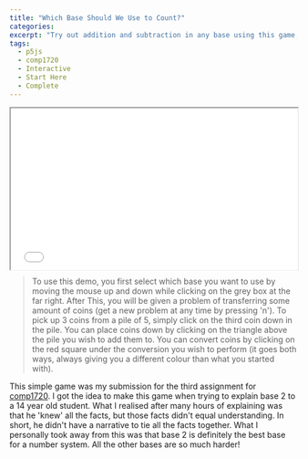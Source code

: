 ```yaml
---
title: "Which Base Should We Use to Count?"
categories:
excerpt: "Try out addition and subtraction in any base using this game, and discover for yourself which base is the best!"
tags:
  - p5js
  - comp1720
  - Interactive
  - Start Here
  - Complete
---
```

<div style="position: relative; padding-bottom: 56.25%;">
<iframe src="/assets/html/number-systems.html" title="number systems game should be here" style="position: absolute; top: 0; left: 0; width: 100%; height: 100%;"></iframe>
</div>

> To use this demo, you first select which base you want to use by moving the mouse up and down while clicking on the grey box at the far right. After This, you will be given a problem of transferring some amount of coins (get a new problem at any time by pressing 'n'). To pick up 3 coins from a pile of 5, simply click on the third coin down in the pile. You can place coins down by clicking on the triangle above the pile you wish to add them to. You can convert coins by clicking on the red square under the conversion you wish to perform (it goes both ways, always giving you a different colour than what you started with). 

This simple game was my submission for the third assignment for [comp1720](https://cs.anu.edu.au/courses/comp1720/). I got the idea to make this game when trying to explain base 2 to a 14 year old student. What I realised after many hours of explaining was that he 'knew' all the facts, but those facts didn't equal understanding. In short, he didn't have a narrative to tie all the facts together. What I personally took away from this was that base 2 is definitely the best base for a number system. All the other bases are so much harder!